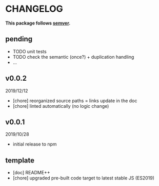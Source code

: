 # CHANGELOG
**This package follows [semver](https://semver.org/).**

## pending
* TODO unit tests
* TODO check the semantic (once?) + duplication handling
* ...

## v0.0.2
2019/12/12
* [chore] reorganized source paths = links update in the doc
* [chore] linted automatically (no logic change)

## v0.0.1
2019/10/28
* initial release to npm

## template
* [doc] README++
* [chore] upgraded pre-built code target to latest stable JS (ES2019)
